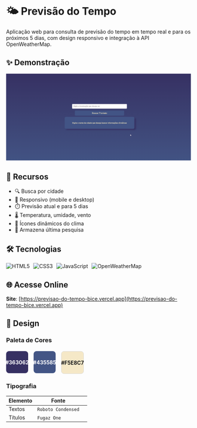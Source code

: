 # 🌤️ Previsão do Tempo



Aplicação web para consulta de previsão do tempo em tempo real e para os próximos 5 dias, com design responsivo e integração à API OpenWeatherMap.

## ✨ Demonstração

![GIF Demonstração](demo.gif) 

## 🚀 Recursos

- 🔍 Busca por cidade
- 📱 Responsivo (mobile e desktop)
- ⏱️ Previsão atual e para 5 dias
- 🌡️ Temperatura, umidade, vento
- 🌈 Ícones dinâmicos do clima
- 💾 Armazena última pesquisa

## 🛠 Tecnologias

<div style="display: flex; gap: 10px; flex-wrap: wrap;">
  <img src="https://img.shields.io/badge/HTML5-E34F26?style=for-the-badge&logo=html5&logoColor=white" alt="HTML5">
  <img src="https://img.shields.io/badge/CSS3-1572B6?style=for-the-badge&logo=css3&logoColor=white" alt="CSS3">
  <img src="https://img.shields.io/badge/JavaScript-F7DF1E?style=for-the-badge&logo=javascript&logoColor=black" alt="JavaScript">
  <img src="https://img.shields.io/badge/OpenWeatherMap-%236DB33F?style=for-the-badge" alt="OpenWeatherMap">
</div>

## 🌐 Acesse Online

**Site**: [https://previsao-do-tempo-bice.vercel.app](https://previsao-do-tempo-bice.vercel.app)

## 🎨 Design

### Paleta de Cores
<div style="display: flex; gap: 15px; margin: 20px 0;">
  <div style="background: #363062; width: 60px; height: 60px; border-radius: 8px; display: flex; align-items: center; justify-content: center; color: white; font-weight: bold;">#363062</div>
  <div style="background: #435585; width: 60px; height: 60px; border-radius: 8px; display: flex; align-items: center; justify-content: center; color: white; font-weight: bold;">#435585</div>
  <div style="background: #F5E8C7; width: 60px; height: 60px; border-radius: 8px; display: flex; align-items: center; justify-content: center; font-weight: bold; border: 1px solid #ddd;">#F5E8C7</div>
</div>

### Tipografia
| Elemento       |                                                     Fonte               |                      |
|----------------|---------------------|----------------------------------|
| Textos         | `Roboto Condensed`  |  |
| Títulos        | `Fugaz One`         |  |
